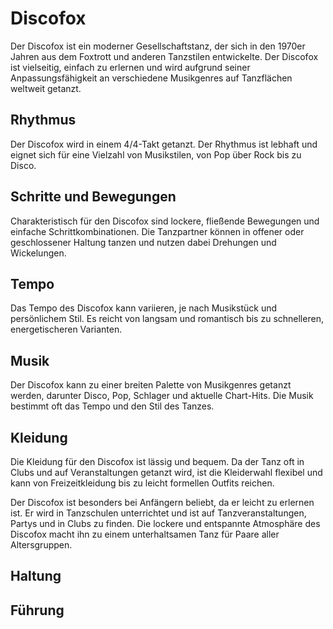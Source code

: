 
# Discofox

Der Discofox ist ein moderner Gesellschaftstanz, der sich in den 1970er Jahren aus dem Foxtrott und anderen Tanzstilen entwickelte. Der Discofox ist vielseitig, einfach zu erlernen und wird aufgrund seiner Anpassungsfähigkeit an verschiedene Musikgenres auf Tanzflächen weltweit getanzt.

## Rhythmus

Der Discofox wird in einem 4/4-Takt getanzt. Der Rhythmus ist lebhaft und eignet sich für eine Vielzahl von Musikstilen, von Pop über Rock bis zu Disco.

## Schritte und Bewegungen

Charakteristisch für den Discofox sind lockere, fließende Bewegungen und einfache Schrittkombinationen. Die Tanzpartner können in offener oder geschlossener Haltung tanzen und nutzen dabei Drehungen und Wickelungen.

## Tempo

Das Tempo des Discofox kann variieren, je nach Musikstück und persönlichem Stil. Es reicht von langsam und romantisch bis zu schnelleren, energetischeren Varianten.

## Musik

Der Discofox kann zu einer breiten Palette von Musikgenres getanzt werden, darunter Disco, Pop, Schlager und aktuelle Chart-Hits. Die Musik bestimmt oft das Tempo und den Stil des Tanzes.

## Kleidung

Die Kleidung für den Discofox ist lässig und bequem. Da der Tanz oft in Clubs und auf Veranstaltungen getanzt wird, ist die Kleiderwahl flexibel und kann von Freizeitkleidung bis zu leicht formellen Outfits reichen.

Der Discofox ist besonders bei Anfängern beliebt, da er leicht zu erlernen ist. Er wird in Tanzschulen unterrichtet und ist auf Tanzveranstaltungen, Partys und in Clubs zu finden. Die lockere und entspannte Atmosphäre des Discofox macht ihn zu einem unterhaltsamen Tanz für Paare aller Altersgruppen.

## Haltung

## Führung
